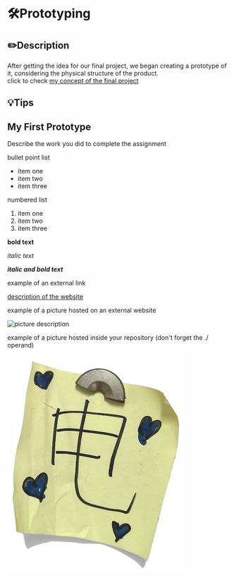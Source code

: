 # 🛠️Prototyping

## ✏️Description
After getting the idea for our final project, we began creating a prototype of it, considering the physical structure of the product. 
<br/>
click to check [my concept of the final project](https://github.com/Yunqi2001/TJU-PCB-2023/blob/main/04-exploration/README.md#1-idea-of-my-final-project)

## 💡Tips

## My First Prototype
Describe the work you did to complete the assignment

bullet point list
* item one
* item two
* item three

numbered list
1. item one
2. item two
3. item three

**bold text**

*italic text*

***italic and bold text***

example of an external link

[description of the website](https://www.https://www.example.com/)

example of a picture hosted on an external website

![picture description](https://djmag.com/sites/default/files/storyimages/Clara_Rockmore.jpg)

example of a picture hosted inside your repository (don't forget the ./ operand)

![picture description](./images/example.jpg)
